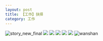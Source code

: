```yaml
---
layout: post
title: 【工作】抉择
category: 工作
---
```

![story_new_final](http://rh8cub8wq.hd-bkt.clouddn.com/img/story_new_final_0322.png)
![](http://rh8cub8wq.hd-bkt.clouddn.com/img/job-0316-2.png)
![](http://rh8cub8wq.hd-bkt.clouddn.com/img/job-0316-3.png)
![](http://rh8cub8wq.hd-bkt.clouddn.com/img/job-0316-4.png)
![](http://rh8cub8wq.hd-bkt.clouddn.com/img/job-0316-1.png)
![](http://rh8cub8wq.hd-bkt.clouddn.com/img/devops-0316-1.png)
![wanshan](http://rh8cub8wq.hd-bkt.clouddn.com/img/wanshan.png)

  




